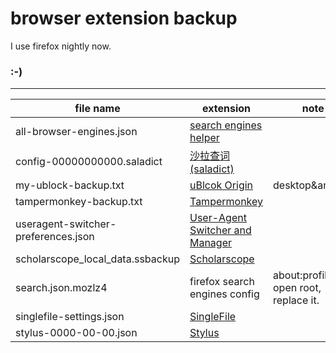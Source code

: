 # browser extension backup
I use firefox nightly now.
### :-)
---
|file name|extension|note|
|---|---|---|
|all-browser-engines.json|[search engines helper](https://addons.mozilla.org/zh-CN/firefox/addon/search-engines-helpers)||
|config-00000000000.saladict|[沙拉查词(saladict)](https://addons.mozilla.org/zh-CN/firefox/addon/ext-saladict)||
|my-ublock-backup.txt|[uBlcok Origin](https://addons.mozilla.org/zh-CN/firefox/addon/ublock-origin)|desktop&android|
|tampermonkey-backup.txt|[Tampermonkey](https://addons.mozilla.org/zh-CN/firefox/addon/tampermonkey)||
|useragent-switcher-preferences.json|[User-Agent Switcher and Manager](https://addons.mozilla.org/zh-CN/firefox/addon/user-agent-string-switcher)||
|scholarscope_local_data.ssbackup|[Scholarscope](https://addons.mozilla.org/zh-CN/firefox/addon/scholarscope)||
|search.json.mozlz4|firefox search engines config|about:profiles, open root, replace it.||
|singlefile-settings.json|[SingleFile](https://addons.mozilla.org/zh-CN/firefox/addon/single-file)||
|stylus-0000-00-00.json|[Stylus](https://addons.mozilla.org/zh-CN/firefox/addon/styl-us)||
